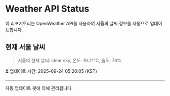
# Weather API Status

이 리포지토리는 OpenWeather API를 사용하여 서울의 날씨 정보를 자동으로 업데이트합니다.

## 현재 서울 날씨
> 서울의 현재 날씨: clear sky, 온도: 19.21°C, 습도: 76%

⏳ 업데이트 시간: 2025-09-24 05:20:05 (KST)

---
자동 업데이트 봇에 의해 관리됩니다.
